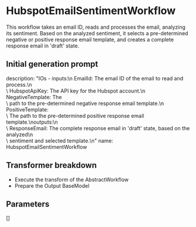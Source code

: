 
# HubspotEmailSentimentWorkflow

This workflow takes an email ID, reads and processes the email, analyzing its sentiment. Based on the analyzed sentiment, it selects a pre-determined negative or positive response email template, and creates a complete response email in 'draft' state.

## Initial generation prompt
description: "IOs - inputs:\n  EmailId: The email ID of the email to read and process.\n\
  \  HubspotApiKey: The API key for the Hubspot account.\n  NegativeTemplate: The\
  \ path to the pre-determined negative response email template.\n  PositiveTemplate:\
  \ The path to the pre-determined positive response email template.\noutputs:\n \
  \ ResponseEmail: The complete response email in 'draft' state, based on the analyzed\n\
  \    sentiment and selected template.\n"
name: HubspotEmailSentimentWorkflow


## Transformer breakdown
- Execute the transform of the AbstractWorkflow
- Prepare the Output BaseModel

## Parameters
[]

        